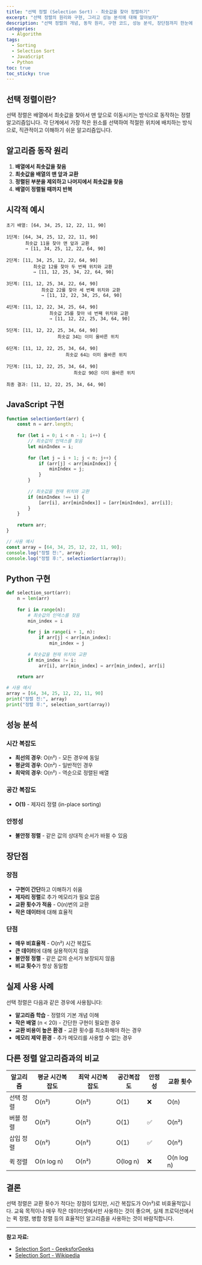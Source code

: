 ```yaml
---
title: "선택 정렬 (Selection Sort) - 최솟값을 찾아 정렬하기"
excerpt: "선택 정렬의 원리와 구현, 그리고 성능 분석에 대해 알아보자"
description: "선택 정렬의 개념, 동작 원리, 구현 코드, 성능 분석, 장단점까지 한눈에 정리한 포스트입니다. 교환 횟수가 적은 정렬 알고리즘을 배우고 싶다면 추천!"
categories:
  - Algorithm
tags:
  - Sorting
  - Selection Sort
  - JavaScript
  - Python
toc: true
toc_sticky: true
---
```


## 선택 정렬이란?

선택 정렬은 배열에서 최솟값을 찾아서 맨 앞으로 이동시키는 방식으로 동작하는 정렬 알고리즘입니다. 각 단계에서 가장 작은 원소를 선택하여 적절한 위치에 배치하는 방식으로, 직관적이고 이해하기 쉬운 알고리즘입니다.

## 알고리즘 동작 원리

1. **배열에서 최솟값을 찾음**
2. **최솟값을 배열의 맨 앞과 교환**
3. **정렬된 부분을 제외하고 나머지에서 최솟값을 찾음**
4. **배열이 정렬될 때까지 반복**

## 시각적 예시

```
초기 배열: [64, 34, 25, 12, 22, 11, 90]

1단계: [64, 34, 25, 12, 22, 11, 90]
       최솟값 11을 찾아 맨 앞과 교환
       → [11, 34, 25, 12, 22, 64, 90]

2단계: [11, 34, 25, 12, 22, 64, 90]
          최솟값 12를 찾아 두 번째 위치와 교환
          → [11, 12, 25, 34, 22, 64, 90]

3단계: [11, 12, 25, 34, 22, 64, 90]
             최솟값 22를 찾아 세 번째 위치와 교환
             → [11, 12, 22, 34, 25, 64, 90]

4단계: [11, 12, 22, 34, 25, 64, 90]
                최솟값 25를 찾아 네 번째 위치와 교환
                → [11, 12, 22, 25, 34, 64, 90]

5단계: [11, 12, 22, 25, 34, 64, 90]
                   최솟값 34는 이미 올바른 위치

6단계: [11, 12, 22, 25, 34, 64, 90]
                      최솟값 64는 이미 올바른 위치

7단계: [11, 12, 22, 25, 34, 64, 90]
                         최솟값 90은 이미 올바른 위치

최종 결과: [11, 12, 22, 25, 34, 64, 90]
```

## JavaScript 구현

```javascript
function selectionSort(arr) {
    const n = arr.length;
    
    for (let i = 0; i < n - 1; i++) {
        // 최솟값의 인덱스를 찾음
        let minIndex = i;
        
        for (let j = i + 1; j < n; j++) {
            if (arr[j] < arr[minIndex]) {
                minIndex = j;
            }
        }
        
        // 최솟값을 현재 위치와 교환
        if (minIndex !== i) {
            [arr[i], arr[minIndex]] = [arr[minIndex], arr[i]];
        }
    }
    
    return arr;
}

// 사용 예시
const array = [64, 34, 25, 12, 22, 11, 90];
console.log("정렬 전:", array);
console.log("정렬 후:", selectionSort(array));
```

## Python 구현

```python
def selection_sort(arr):
    n = len(arr)
    
    for i in range(n):
        # 최솟값의 인덱스를 찾음
        min_index = i
        
        for j in range(i + 1, n):
            if arr[j] < arr[min_index]:
                min_index = j
        
        # 최솟값을 현재 위치와 교환
        if min_index != i:
            arr[i], arr[min_index] = arr[min_index], arr[i]
    
    return arr

# 사용 예시
array = [64, 34, 25, 12, 22, 11, 90]
print("정렬 전:", array)
print("정렬 후:", selection_sort(array))
```

## 성능 분석

### 시간 복잡도
- **최선의 경우**: O(n²) - 모든 경우에 동일
- **평균의 경우**: O(n²) - 일반적인 경우
- **최악의 경우**: O(n²) - 역순으로 정렬된 배열

### 공간 복잡도
- **O(1)** - 제자리 정렬 (in-place sorting)

### 안정성
- **불안정 정렬** - 같은 값의 상대적 순서가 바뀔 수 있음

## 장단점

### 장점
- **구현이 간단**하고 이해하기 쉬움
- **제자리 정렬**로 추가 메모리가 필요 없음
- **교환 횟수가 적음** - O(n)번의 교환
- **작은 데이터**에 대해 효율적

### 단점
- **매우 비효율적** - O(n²) 시간 복잡도
- **큰 데이터**에 대해 실용적이지 않음
- **불안정 정렬** - 같은 값의 순서가 보장되지 않음
- **비교 횟수**가 항상 동일함

## 실제 사용 사례

선택 정렬은 다음과 같은 경우에 사용됩니다:

- **알고리즘 학습** - 정렬의 기본 개념 이해
- **작은 배열** (n < 20) - 간단한 구현이 필요한 경우
- **교환 비용이 높은 환경** - 교환 횟수를 최소화해야 하는 경우
- **메모리 제약 환경** - 추가 메모리를 사용할 수 없는 경우

## 다른 정렬 알고리즘과의 비교

| 알고리즘 | 평균 시간복잡도 | 최악 시간복잡도 | 공간복잡도 | 안정성 | 교환 횟수 |
|---------|---------------|---------------|-----------|--------|-----------|
| 선택 정렬 | O(n²) | O(n²) | O(1) | ❌ | O(n) |
| 버블 정렬 | O(n²) | O(n²) | O(1) | ✅ | O(n²) |
| 삽입 정렬 | O(n²) | O(n²) | O(1) | ✅ | O(n²) |
| 퀵 정렬 | O(n log n) | O(n²) | O(log n) | ❌ | O(n log n) |

## 결론

선택 정렬은 교환 횟수가 적다는 장점이 있지만, 시간 복잡도가 O(n²)로 비효율적입니다. 교육 목적이나 매우 작은 데이터셋에서만 사용하는 것이 좋으며, 실제 프로덕션에서는 퀵 정렬, 병합 정렬 등의 효율적인 알고리즘을 사용하는 것이 바람직합니다.

---

**참고 자료:**
- [Selection Sort - GeeksforGeeks](https://www.geeksforgeeks.org/selection-sort/)
- [Selection Sort - Wikipedia](https://en.wikipedia.org/wiki/Selection_sort) 